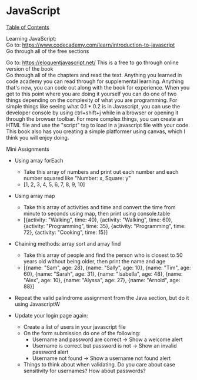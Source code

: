 # JavaScript

[Table of Contents](../readme.md)

Learning JavaScript:  
Go to: <https://www.codecademy.com/learn/introduction-to-javascript>  
Go through all of the free sections  
  
Go to: <https://eloquentjavascript.net/>
This is a free to go through online version of the book  
Go through all of the chapters and read the text.  Anything you learned in code academy you can read through for supplemental learning. Anything that's new, you can code out along with the book for experience. When you get to this point where you are doing it yourself you can do one of two things depending on the complexity of what you are programming.  For simple things like seeing what 0.1 * 0.2 is in Javascript, you can use the developer console by using ctrl+shift+j while in a browser or opening it through the browser toolbar.  For more complex things, you can create an HTML file and use the "script" tag to load in a javascript file with your code.  This book also has you creating a simple platformer using canvas, which I think you will enjoy doing.

Mini Assignments

* Using array forEach
  * Take this array of numbers and print out each number and each number squared like "Number: x, Square: y"
  * [1, 2, 3, 4, 5, 6, 7, 8, 9, 10]

* Using array map  
  * Take this array of activities and time and convert the time from minute to seconds using map, then print using console.table
  * [{activity: "Walking", time: 40}, {activity: "Walking", time: 60}, {activity: "Programming", time: 35}, {activity: "Programming", time: 72}, {activity: "Cooking", time: 15}]

* Chaining methods: array sort and array find
  * Take this array of people and find the person who is closest to 50 years old without being older, then print the name and age
  * [{name: "Sam", age: 28}, {name: "Sally", age: 10}, {name: "Tim", age: 60}, {name: "Sarah", age: 31}, {name: "Isabella", age: 48}, {name: "Alex", age: 10}, {name: "Alyssa", age: 27}, {name: "Arnold", age: 88}]

* Repeat the valid palindrome assignment from the Java section, but do it using JavascriptW

* Update your login page again:
  * Create a list of users in your javascript file
  * On the form submission do one of the following:  
    * Username and password are correct -> Show a welcome alert
    * Username is correct but password is not -> Show an invalid password alert
    * Username not found -> Show a username not found alert
  * Things to think about when validating. Do you care about case sensitivity for usernames?  How about passwords?
